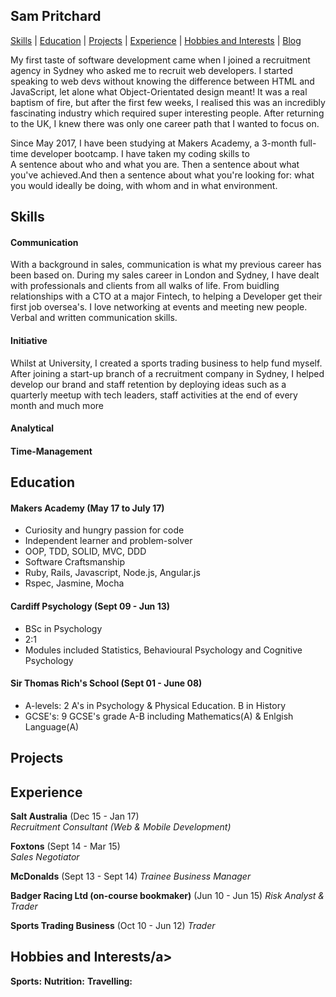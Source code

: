 ## Sam Pritchard

[Skills](#Skills) | [Education](#Education) | [Projects](##Projects) | [Experience](##Experience) | [Hobbies and Interests](##Hobbies) | [Blog](##TBC)

My first taste of software development came when I joined a recruitment agency in Sydney who asked me to recruit web developers. I started speaking to web devs without knowing the difference between HTML and JavaScript, let alone what Object-Orientated design meant! It was a real baptism of fire, but after the first few weeks, I realised this was an incredibly fascinating industry which required super interesting people. After returning to the UK, I knew there was only one career path that I wanted to focus on.

Since May 2017, I have been studying at Makers Academy, a 3-month full-time developer bootcamp. I have taken my coding skills to   
A sentence about who and what you are. Then a sentence about what you've achieved.And then a sentence about what you're looking for: what you would ideally be doing, with whom and in what environment.

## <a name="Skills">Skills</a>

#### Communication

With a background in sales, communication is what my previous career has been based on. During my sales career in London and Sydney, I have dealt with professionals and clients from all walks of life. From buidling relationships with a CTO at a major Fintech, to helping a Developer get their first job oversea's. I love networking at events and meeting new people. Verbal and written communication skills.

#### Initiative

Whilst at University, I created a sports trading business to help fund myself.
After joining a start-up branch of a recruitment company in Sydney, I helped develop our brand and staff retention by deploying ideas such as a quarterly meetup with tech leaders, staff activities at the end of every month and much more

#### Analytical

#### Time-Management

## <a name="Education">Education</a>

#### Makers Academy (May 17 to July 17)

- Curiosity and hungry passion for code
- Independent learner and problem-solver
- OOP, TDD, SOLID, MVC, DDD
- Software Craftsmanship
- Ruby, Rails, Javascript, Node.js, Angular.js
- Rspec, Jasmine, Mocha

#### Cardiff Psychology (Sept 09 - Jun 13)

- BSc in Psychology
- 2:1 
- Modules included Statistics, Behavioural Psychology and Cognitive Psychology

#### Sir Thomas Rich's School (Sept 01 - June 08)

- A-levels:     2 A's in Psychology & Physical Education. B in History
- GCSE's:       9 GCSE's grade A-B including Mathematics(A) & Enlgish Language(A)

## <a name="Projects">Projects</a>


## <a name="Experience">Experience</a>

**Salt Australia** (Dec 15 - Jan 17)    
*Recruitment Consultant (Web & Mobile Development)*  

**Foxtons** (Sept 14 - Mar 15)   
*Sales Negotiator*

**McDonalds** (Sept 13 - Sept 14)
*Trainee Business Manager*

**Badger Racing Ltd (on-course bookmaker)** (Jun 10 - Jun 15)
*Risk Analyst & Trader*

**Sports Trading Business** (Oct 10 - Jun 12)
*Trader*

## <a name="Hobbies">Hobbies and Interests/a>

**Sports:**
**Nutrition:**
**Travelling:**

